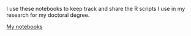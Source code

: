 I use these notebooks to keep track and share the R scripts I use in my research for my doctoral degree.

[My notebooks](https://c-riku.github.io/notebooks/)